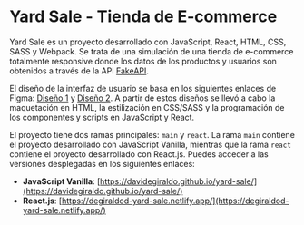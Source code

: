 # Yard Sale -  Tienda de E-commerce

Yard Sale es un proyecto desarrollado con JavaScript, React, HTML, CSS, SASS y Webpack. Se trata de una simulación de una tienda de e-commerce totalmente responsive donde los datos de los productos y usuarios son obtenidos a través de la API [FakeAPI](https://fakeapi.platzi.com/). 

El diseño de la interfaz de usuario se basa en los siguientes enlaces de Figma: [Diseño 1](https://www.figma.com/proto/bcEVujIzJj5PNIWwF9pP2w/Platzi_YardSale?node-id=0%3A719&scaling=scale-down&page-id=0%3A1&starting-point-node-id=0%3A719) y [Diseño 2](https://www.figma.com/proto/bcEVujIzJj5PNIWwF9pP2w/Platzi_YardSale?node-id=5%3A2808&scaling=scale-down&page-id=0%3A998&starting-point-node-id=5%3A2808). A partir de estos diseños se llevó a cabo la maquetación en HTML, la estilización en CSS/SASS y la programación de los componentes y scripts en JavaScript y React.

El proyecto tiene dos ramas principales: `main` y `react`. La rama `main` contiene el proyecto desarrollado con JavaScript Vanilla, mientras que la rama `react` contiene el proyecto desarrollado con React.js. Puedes acceder a las versiones desplegadas en los siguientes enlaces:

- **JavaScript Vanilla**: [https://davidegiraldo.github.io/yard-sale/](https://davidegiraldo.github.io/yard-sale/)
- **React.js**: [https://degiraldod-yard-sale.netlify.app/](https://degiraldod-yard-sale.netlify.app/)
